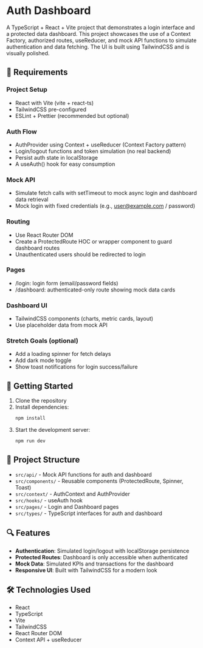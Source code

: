 # Auth Dashboard

A TypeScript + React + Vite project that demonstrates a login interface and a protected data dashboard. This project showcases the use of a Context Factory, authorized routes, useReducer, and mock API functions to simulate authentication and data fetching. The UI is built using TailwindCSS and is visually polished.

## 🔧 Requirements

### Project Setup
- React with Vite (vite + react-ts)
- TailwindCSS pre-configured
- ESLint + Prettier (recommended but optional)

### Auth Flow
- AuthProvider using Context + useReducer (Context Factory pattern)
- Login/logout functions and token simulation (no real backend)
- Persist auth state in localStorage
- A useAuth() hook for easy consumption

### Mock API
- Simulate fetch calls with setTimeout to mock async login and dashboard data retrieval
- Mock login with fixed credentials (e.g., user@example.com / password)

### Routing
- Use React Router DOM
- Create a ProtectedRoute HOC or wrapper component to guard dashboard routes
- Unauthenticated users should be redirected to login

### Pages
- /login: login form (email/password fields)
- /dashboard: authenticated-only route showing mock data cards

### Dashboard UI
- TailwindCSS components (charts, metric cards, layout)
- Use placeholder data from mock API

### Stretch Goals (optional)
- Add a loading spinner for fetch delays
- Add dark mode toggle
- Show toast notifications for login success/failure

## 🚀 Getting Started

1. Clone the repository
2. Install dependencies:
   ```bash
   npm install
   ```
3. Start the development server:
   ```bash
   npm run dev
   ```

## 📁 Project Structure

- `src/api/` - Mock API functions for auth and dashboard
- `src/components/` - Reusable components (ProtectedRoute, Spinner, Toast)
- `src/context/` - AuthContext and AuthProvider
- `src/hooks/` - useAuth hook
- `src/pages/` - Login and Dashboard pages
- `src/types/` - TypeScript interfaces for auth and dashboard

## 🔍 Features

- **Authentication**: Simulated login/logout with localStorage persistence
- **Protected Routes**: Dashboard is only accessible when authenticated
- **Mock Data**: Simulated KPIs and transactions for the dashboard
- **Responsive UI**: Built with TailwindCSS for a modern look

## 🛠️ Technologies Used

- React
- TypeScript
- Vite
- TailwindCSS
- React Router DOM
- Context API + useReducer
